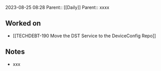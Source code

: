 2023-08-25 08:28
Parent:: [[Daily]] 
Parent:: xxxx






## Worked on

- [[TECHDEBT-190 Move the DST Service to the DeviceConfig Repo]]

## Notes

- xxx





